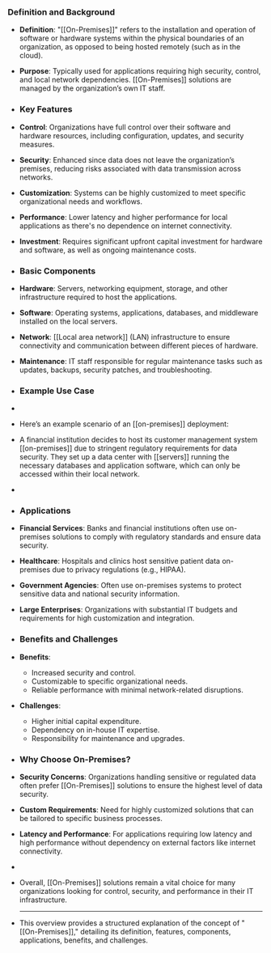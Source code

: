 ### **Definition and Background**
- **Definition**: "[[On-Premises]]" refers to the installation and operation of software or hardware systems within the physical boundaries of an organization, as opposed to being hosted remotely (such as in the cloud).
- **Purpose**: Typically used for applications requiring high security, control, and local network dependencies. [[On-Premises]] solutions are managed by the organization’s own IT staff.
- ### **Key Features**
- **Control**: Organizations have full control over their software and hardware resources, including configuration, updates, and security measures.
- **Security**: Enhanced since data does not leave the organization’s premises, reducing risks associated with data transmission across networks.
- **Customization**: Systems can be highly customized to meet specific organizational needs and workflows.
- **Performance**: Lower latency and higher performance for local applications as there's no dependence on internet connectivity.
- **Investment**: Requires significant upfront capital investment for hardware and software, as well as ongoing maintenance costs.
- ### **Basic Components**
- **Hardware**: Servers, networking equipment, storage, and other infrastructure required to host the applications.
- **Software**: Operating systems, applications, databases, and middleware installed on the local servers.
- **Network**: [[Local area network]] (LAN) infrastructure to ensure connectivity and communication between different pieces of hardware.
- **Maintenance**: IT staff responsible for regular maintenance tasks such as updates, backups, security patches, and troubleshooting.
- ### **Example Use Case**
-
- Here’s an example scenario of an [[on-premises]] deployment:
- A financial institution decides to host its customer management system [[on-premises]] due to stringent regulatory requirements for data security. They set up a data center with [[servers]] running the necessary databases and application software, which can only be accessed within their local network.
-
- ### **Applications**
- **Financial Services**: Banks and financial institutions often use on-premises solutions to comply with regulatory standards and ensure data security.
- **Healthcare**: Hospitals and clinics host sensitive patient data on-premises due to privacy regulations (e.g., HIPAA).
- **Government Agencies**: Often use on-premises systems to protect sensitive data and national security information.
- **Large Enterprises**: Organizations with substantial IT budgets and requirements for high customization and integration.
- ### **Benefits and Challenges**
- **Benefits**:
	- Increased security and control.
	- Customizable to specific organizational needs.
	- Reliable performance with minimal network-related disruptions.
- **Challenges**:
	- Higher initial capital expenditure.
	- Dependency on in-house IT expertise.
	- Responsibility for maintenance and upgrades.
- ### **Why Choose On-Premises?**
- **Security Concerns**: Organizations handling sensitive or regulated data often prefer [[On-Premises]] solutions to ensure the highest level of data security.
- **Custom Requirements**: Need for highly customized solutions that can be tailored to specific business processes.
- **Latency and Performance**: For applications requiring low latency and high performance without dependency on external factors like internet connectivity.
-
- Overall, [[On-Premises]] solutions remain a vital choice for many organizations looking for control, security, and performance in their IT infrastructure.
  
  ---
- This overview provides a structured explanation of the concept of "[[On-Premises]]," detailing its definition, features, components, applications, benefits, and challenges.